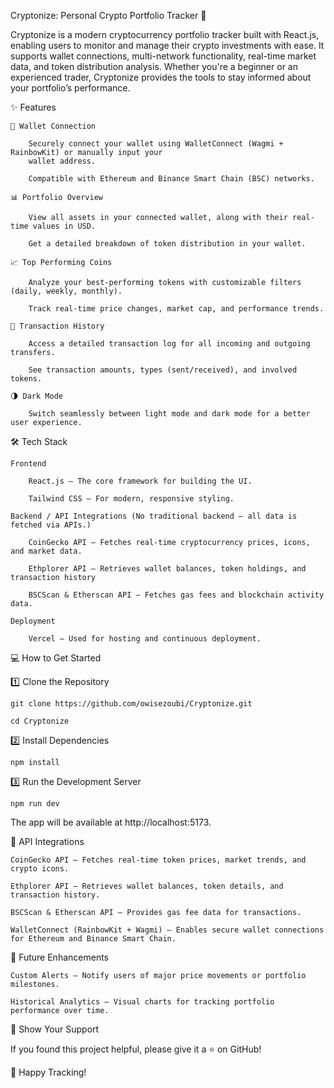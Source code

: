 Cryptonize: Personal Crypto Portfolio Tracker 🚀

Cryptonize is a modern cryptocurrency portfolio tracker built with React.js, enabling users to monitor and manage their crypto investments with ease. It supports wallet connections, multi-network functionality, real-time market data, and token distribution analysis. Whether you're a beginner or an experienced trader, Cryptonize provides the tools to stay informed about your portfolio’s performance.

 
 ✨ Features

	🔗 Wallet Connection
	
		Securely connect your wallet using WalletConnect (Wagmi + RainbowKit) or manually input your 
  		wallet address.
	
		Compatible with Ethereum and Binance Smart Chain (BSC) networks.
	
	📊 Portfolio Overview
	
		View all assets in your connected wallet, along with their real-time values in USD.
	
		Get a detailed breakdown of token distribution in your wallet.
	
	📈 Top Performing Coins
	
		Analyze your best-performing tokens with customizable filters (daily, weekly, monthly).
	
		Track real-time price changes, market cap, and performance trends.
	
	📜 Transaction History
	
		Access a detailed transaction log for all incoming and outgoing transfers.
	
		See transaction amounts, types (sent/received), and involved tokens.
	
	🌗 Dark Mode
	
		Switch seamlessly between light mode and dark mode for a better user experience.


🛠️ Tech Stack

	Frontend
	
		React.js – The core framework for building the UI.
		
		Tailwind CSS – For modern, responsive styling.
	
	Backend / API Integrations (No traditional backend – all data is fetched via APIs.)
	
		CoinGecko API – Fetches real-time cryptocurrency prices, icons, and market data.
		
		Ethplorer API – Retrieves wallet balances, token holdings, and transaction history
		
		BSCScan & Etherscan API – Fetches gas fees and blockchain activity data.
	
	Deployment
	
		Vercel – Used for hosting and continuous deployment.


💻 How to Get Started

1️⃣ Clone the Repository

    git clone https://github.com/owisezoubi/Cryptonize.git  
    
    cd Cryptonize

2️⃣ Install Dependencies
  
    npm install

3️⃣ Run the Development Server

    npm run dev

The app will be available at http://localhost:5173.


🔌 API Integrations

	CoinGecko API – Fetches real-time token prices, market trends, and crypto icons.
 
	Ethplorer API – Retrieves wallet balances, token details, and transaction history.
 
	BSCScan & Etherscan API – Provides gas fee data for transactions.
 
	WalletConnect (RainbowKit + Wagmi) – Enables secure wallet connections for Ethereum and Binance Smart Chain.


🎯 Future Enhancements

	Custom Alerts – Notify users of major price movements or portfolio milestones.
 
	Historical Analytics – Visual charts for tracking portfolio performance over time.


🌟 Show Your Support

If you found this project helpful, please give it a ⭐ on GitHub!

🚀 Happy Tracking!
